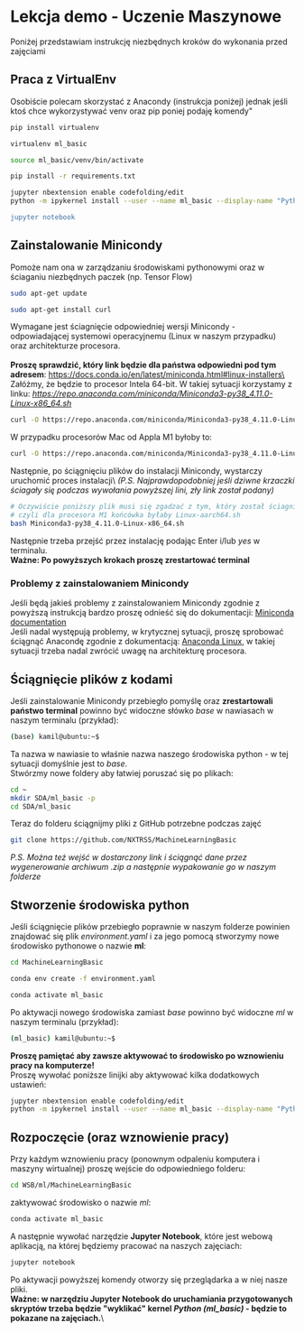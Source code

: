 # Lekcja demo - Uczenie Maszynowe

Poniżej przedstawiam instrukcję niezbędnych kroków do wykonania przed zajęciami

## Praca z VirtualEnv
Osobiście polecam skorzystać z Anacondy (instrukcja poniżej) jednak jeśli ktoś chce wykorzystywać venv oraz pip poniej podaję komendy"
```bash
pip install virtualenv

virtualenv ml_basic

source ml_basic/venv/bin/activate

pip install -r requirements.txt

jupyter nbextension enable codefolding/edit
python -m ipykernel install --user --name ml_basic --display-name "Python (ml_basic)”

jupyter notebook
```

## Zainstalowanie Minicondy
Pomoże nam ona w zarządzaniu środowiskami pythonowymi oraz w ściaganiu niezbędnych paczek (np. Tensor Flow)
```bash
sudo apt-get update

sudo apt-get install curl
```
Wymagane jest ściagnięcie odpowiedniej wersji Minicondy -  odpowiadającej systemowi operacyjnemu (Linux w naszym przypadku) oraz architekturze procesora.\
\
**Proszę sprawdzić, który link będzie dla państwa odpowiedni pod tym adresem**: https://docs.conda.io/en/latest/miniconda.html#linux-installers\
Załóżmy, że będzie to procesor Intela 64-bit. W takiej sytuacji korzystamy z linku: *https://repo.anaconda.com/miniconda/Miniconda3-py38_4.11.0-Linux-x86_64.sh*
```bash
curl -O https://repo.anaconda.com/miniconda/Miniconda3-py38_4.11.0-Linux-x86_64.sh
```
W przypadku procesorów Mac od Appla M1 byłoby to:
```bash
curl -O https://repo.anaconda.com/miniconda/Miniconda3-py38_4.11.0-Linux-aarch64.sh
```
Następnie, po ściągnięciu plików do instalacji Minicondy, wystarczy uruchomić proces instalacji\ *(P.S. Najprawdopodobniej jeśli dziwne krzaczki ściagały się podczas wywołania powyższej lini, zły link został podany)*
```bash
# Oczywiście poniższy plik musi się zgadzać z tym, który został ściagnięty
# czyli dla procesora M1 końcówka byłaby Linux-aarch64.sh
bash Miniconda3-py38_4.11.0-Linux-x86_64.sh
```
Następnie trzeba przejść przez instalację podając Enter i/lub *yes* w terminalu.\
**Ważne: Po powyższych krokach proszę zrestartować terminal**

### Problemy z zainstalowaniem Minicondy
Jeśli będą jakieś problemy z zainstalowaniem Minicondy zgodnie z powyższą instrukcją bardzo proszę odnieść się do dokumentacji: [Miniconda documentation](https://docs.conda.io/en/latest/miniconda.html#miniconda)\
Jeśli nadal występują problemy, w krytycznej sytuacji, proszę sprobować ściągnąć Anacondę zgodnie z dokumentacją: [Anaconda Linux](https://docs.anaconda.com/anaconda/install/linux/), w takiej sytuacji trzeba nadal zwrócić uwagę na architekturę procesora.
## Ściągnięcie plików z kodami
Jeśli zainstalowanie Minicondy przebiegło pomyślę oraz **zrestartowali państwo terminal** powinno być widoczne słówko *base* w nawiasach w naszym terminalu (przykład):
```bash
(base) kamil@ubuntu:~$
```
Ta nazwa w nawiasie to właśnie nazwa naszego środowiska python - w tej sytuacji domyślnie jest to *base*.\
Stwórzmy nowe foldery aby łatwiej poruszać się po plikach:
```bash
cd ~
mkdir SDA/ml_basic -p
cd SDA/ml_basic
```
Teraz do folderu ściągnijmy pliki z GitHub potrzebne podczas zajęć
```bash
git clone https://github.com/NXTRSS/MachineLearningBasic
```
*P.S. Można też wejść w dostarczony link i ściągnąć dane przez wygenerowanie archiwum .zip a następnie wypakowanie go w naszym folderze*
## Stworzenie środowiska python
Jeśli ściągnięcie plików przebiegło poprawnie w naszym folderze powinien znajdować się plik *environment.yaml* i za jego pomocą stworzymy nowe środowisko pythonowe o nazwie **ml**:
```bash
cd MachineLearningBasic

conda env create -f environment.yaml

conda activate ml_basic
```
Po aktywacji nowego środowiska zamiast *base* powinno być widoczne *ml* w naszym terminalu (przykład):
```bash
(ml_basic) kamil@ubuntu:~$
```
**Proszę pamiętać aby zawsze aktywować to środowisko po wznowieniu pracy na komputerze!**\
Proszę wywołać poniższe linijki aby aktywować kilka dodatkowych ustawień:
```bash
jupyter nbextension enable codefolding/edit
python -m ipykernel install --user --name ml_basic --display-name "Python (ml_basic)”
```
## Rozpoczęcie (oraz wznowienie pracy)
Przy każdym wznowieniu pracy (ponownym odpaleniu komputera i maszyny wirtualnej) proszę wejście do odpowiedniego folderu:
```bash
cd WSB/ml/MachineLearningBasic
```
 zaktywować środowisko o nazwie *ml*:
```bash
conda activate ml_basic
```
A następnie wywołać narzędzie **Jupyter Notebook**, które jest webową aplikacją, na której będziemy pracować na naszych zajęciach:
```bash
jupyter notebook
```
Po aktywacji powyższej komendy otworzy się przeglądarka a w niej nasze pliki.\
**Ważne: w narzędziu Jupyter Notebook do uruchamiania przygotowanych skryptów trzeba będzie "wyklikać" kernel *Python (ml_basic)* - będzie to pokazane na zajęciach.**\

